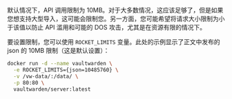 默认情况下，API 调用限制为 10MB。对于大多数情况，这应该足够了，但是如果您想支持大型导入，这可能会限制您。另一方面，您可能希望将请求大小限制为小于该值以防止 API 滥用和可能的 DOS 攻击，尤其是在资源有限的情况下。

要设置限制，您可以使用 `ROCKET_LIMITS` 变量。此处的示例显示了正文中发布的 json 的 10MB 限制（这是默认设置）：

```sh
docker run -d --name vaultwarden \
  -e ROCKET_LIMITS={json=10485760} \
  -v /vw-data/:/data/ \
  -p 80:80 \
  vaultwarden/server:latest
```